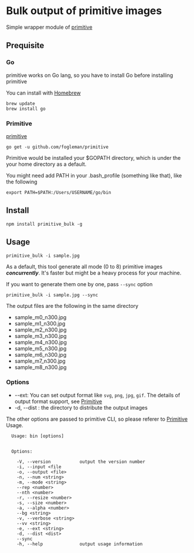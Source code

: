 # Bulk output of primitive images

Simple wrapper module of [primitive](https://github.com/fogleman/primitive)

## Prequisite

### Go

primitive works on Go lang, so you have to install Go before installing primitive

You can install with [Homebrew](https://brew.sh)

```
brew update
brew install go
```

### Primitive

[primitive](https://github.com/fogleman/primitive)

```
go get -u github.com/fogleman/primitive
```

Primitive would be installed your $GOPATH directory, which is under the your home directory as a default.

You might need add PATH in your .bash_profile (something like that), like the following

```
export PATH=$PATH:/Users/USERNAME/go/bin
```

## Install

```
npm install primitive_bulk -g
```

## Usage

```
primitive_bulk -i sample.jpg
```

As a default, this tool generate all mode (0 to 8) primitive images **_concurrently_**. It's faster but might be a heavy process for your machine.

If you want to generate them one by one, pass `--sync` option

```
primitive_bulk -i sample.jpg --sync
```

The output files are the following in the same directory

* sample_m0_n300.jpg
* sample_m1_n300.jpg
* sample_m2_n300.jpg
* sample_m3_n300.jpg
* sample_m4_n300.jpg
* sample_m5_n300.jpg
* sample_m6_n300.jpg
* sample_m7_n300.jpg
* sample_m8_n300.jpg

### Options

* --ext: You can set output format like `svg`, `png`, `jpg`, `gif`. The details of output format support, see [Primitive](https://github.com/fogleman/primitive#output-formats)
* -d, --dist <dist>: the directory to distribute the output images

The other options are passed to primitive CLI, so please referer to [Primitive](https://github.com/fogleman/primitive#command-line-usage) Usage.

```
  Usage: bin [options]


  Options:

    -V, --version           output the version number
    -i, --input <file
    -o, --output <file>
    -n, --num <string>
    -m, --mode <string>
    --rep <number>
    --nth <number>
    -r, --resize <number>
    -s, --size <number>
    -a, --alpha <number>
    --bg <string>
    -v, --verbose <string>
    --vv <string>
    -e, --ext <string>
    -d, --dist <dist>
    --sync
    -h, --help              output usage information
```

